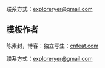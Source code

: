 联系方式：exploreryer@gmail.com


## 模板作者

陈素封，博客：独立写生：[cnfeat.com](cnfeat.com)

联系方式：exploreryer@gmail.com
